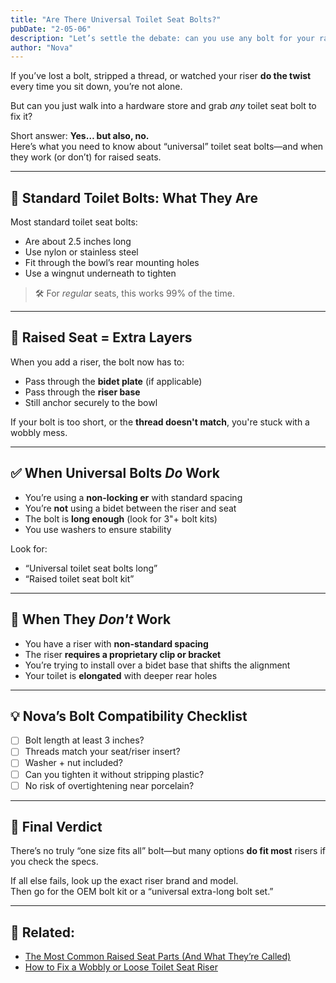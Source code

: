 ```yaml
---
title: "Are There Universal Toilet Seat Bolts?"
pubDate: "2-05-06"
description: "Let’s settle the debate: can you use any bolt for your raised toilet seat, or are you stuck hunting for brand-specific parts?"
author: "Nova"
---
```


If you’ve lost a bolt, stripped a thread, or watched your riser **do the twist** every time you sit down, you’re not alone.

But can you just walk into a hardware store and grab *any* toilet seat bolt to fix it?

Short answer: **Yes… but also, no.**  
Here’s what you need to know about “universal” toilet seat bolts—and when they work (or don’t) for raised seats.

---

## 🔩 Standard Toilet Bolts: What They Are

Most standard toilet seat bolts:
- Are about 2.5 inches long  
- Use nylon or stainless steel  
- Fit through the bowl’s rear mounting holes  
- Use a wingnut underneath to tighten

> 🛠 For *regular* seats, this works 99% of the time.

---

## 🚽 Raised Seat = Extra Layers

When you add a riser, the bolt now has to:
- Pass through the **bidet plate** (if applicable)  
- Pass through the **riser base**  
- Still anchor securely to the bowl  

If your bolt is too short, or the **thread doesn't match**, you're stuck with a wobbly mess.

---

## ✅ When Universal Bolts *Do* Work

- You’re using a **non-locking er** with standard spacing  
- You’re **not** using a bidet between the riser and seat  
- The bolt is **long enough** (look for 3\"+ bolt kits)  
- You use washers to ensure stability

Look for:
- “Universal toilet seat bolts long”
- “Raised toilet seat bolt kit”

---

## 🚫 When They *Don't* Work

- You have a riser with **non-standard spacing**  
- The riser **requires a proprietary clip or bracket**  
- You’re trying to install over a bidet base that shifts the alignment  
- Your toilet is **elongated** with deeper rear holes

---

## 💡 Nova’s Bolt Compatibility Checklist

- [ ] Bolt length at least 3 inches?  
- [ ] Threads match your seat/riser insert?  
- [ ] Washer + nut included?  
- [ ] Can you tighten it without stripping plastic?  
- [ ] No risk of overtightening near porcelain?

---

## 🧠 Final Verdict

There’s no truly “one size fits all” bolt—but many options **do fit most** risers if you check the specs.

If all else fails, look up the exact riser brand and model.  
Then go for the OEM bolt kit or a “universal extra-long bolt set.”

---

## 🔗 Related:
- [The Most Common Raised Seat Parts (And What They’re Called)](/blog/most-common-riser-parts)
- [How to Fix a Wobbly or Loose Toilet Seat Riser](/blog/fix-loose-toilet-seat-riser)
